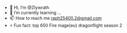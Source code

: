 - 👋 Hi, I’m @Zlywrath
- 🌱 I’m currently learning ...
- 📫 How to reach me raph25400.2@gmail.com
- ⚡ Fun fact: top 650 Fire mage(eu) dragonflight season 2

